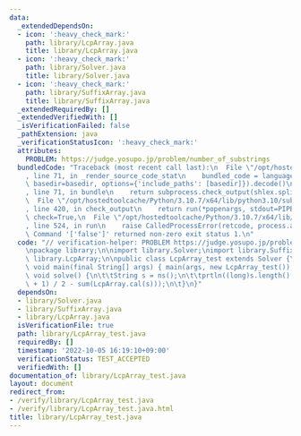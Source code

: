 ```yaml
---
data:
  _extendedDependsOn:
  - icon: ':heavy_check_mark:'
    path: library/LcpArray.java
    title: library/LcpArray.java
  - icon: ':heavy_check_mark:'
    path: library/Solver.java
    title: library/Solver.java
  - icon: ':heavy_check_mark:'
    path: library/SuffixArray.java
    title: library/SuffixArray.java
  _extendedRequiredBy: []
  _extendedVerifiedWith: []
  _isVerificationFailed: false
  _pathExtension: java
  _verificationStatusIcon: ':heavy_check_mark:'
  attributes:
    PROBLEM: https://judge.yosupo.jp/problem/number_of_substrings
  bundledCode: "Traceback (most recent call last):\n  File \"/opt/hostedtoolcache/Python/3.10.7/x64/lib/python3.10/site-packages/onlinejudge_verify/documentation/build.py\"\
    , line 71, in _render_source_code_stat\n    bundled_code = language.bundle(stat.path,\
    \ basedir=basedir, options={'include_paths': [basedir]}).decode()\n  File \"/opt/hostedtoolcache/Python/3.10.7/x64/lib/python3.10/site-packages/onlinejudge_verify/languages/user_defined.py\"\
    , line 71, in bundle\n    return subprocess.check_output(shlex.split(command))\n\
    \  File \"/opt/hostedtoolcache/Python/3.10.7/x64/lib/python3.10/subprocess.py\"\
    , line 420, in check_output\n    return run(*popenargs, stdout=PIPE, timeout=timeout,\
    \ check=True,\n  File \"/opt/hostedtoolcache/Python/3.10.7/x64/lib/python3.10/subprocess.py\"\
    , line 524, in run\n    raise CalledProcessError(retcode, process.args,\nsubprocess.CalledProcessError:\
    \ Command '['false']' returned non-zero exit status 1.\n"
  code: "// verification-helper: PROBLEM https://judge.yosupo.jp/problem/number_of_substrings\n\
    \npackage library;\n\nimport library.Solver;\nimport library.SuffixArray;\nimport\
    \ library.LcpArray;\n\npublic class LcpArray_test extends Solver {\n\tpublic static\
    \ void main(final String[] args) { main(args, new LcpArray_test()); }\n\n\tpublic\
    \ void solve() {\n\t\tString s = ns();\n\t\tprtln((long)s.length() * (s.length()\
    \ + 1) / 2 - sum(LcpArray.cal(s)));\n\t}\n}"
  dependsOn:
  - library/Solver.java
  - library/SuffixArray.java
  - library/LcpArray.java
  isVerificationFile: true
  path: library/LcpArray_test.java
  requiredBy: []
  timestamp: '2022-10-05 16:19:10+09:00'
  verificationStatus: TEST_ACCEPTED
  verifiedWith: []
documentation_of: library/LcpArray_test.java
layout: document
redirect_from:
- /verify/library/LcpArray_test.java
- /verify/library/LcpArray_test.java.html
title: library/LcpArray_test.java
---
```

